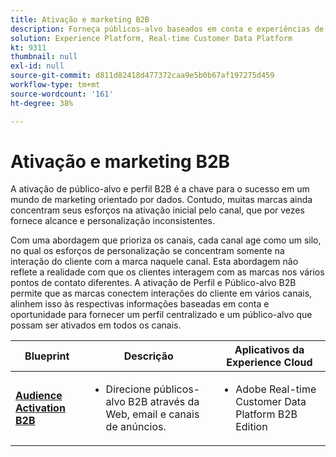 ```yaml
---
title: Ativação e marketing B2B
description: Forneça públicos-alvo baseados em conta e experiências de clientes centradas em perfis com o Real-time Customer Data Platform ​.
solution: Experience Platform, Real-time Customer Data Platform
kt: 9311
thumbnail: null
exl-id: null
source-git-commit: d811d82418d477372caa9e5b0b67af197275d459
workflow-type: tm+mt
source-wordcount: '161'
ht-degree: 38%

---
```



# Ativação e marketing B2B

A ativação de público-alvo e perfil B2B é a chave para o sucesso em um mundo de marketing orientado por dados. Contudo, muitas marcas ainda concentram seus esforços na ativação inicial pelo canal, que por vezes fornece alcance e personalização inconsistentes.

Com uma abordagem que prioriza os canais, cada canal age como um silo, no qual os esforços de personalização se concentram somente na interação do cliente com a marca naquele canal. Esta abordagem não reflete a realidade com que os clientes interagem com as marcas nos vários pontos de contato diferentes. A ativação de Perfil e Público-alvo B2B permite que as marcas conectem interações do cliente em vários canais, alinhem isso às respectivas informações baseadas em conta e oportunidade para fornecer um perfil centralizado e um público-alvo que possam ser ativados em todos os canais.

| Blueprint | Descrição | Aplicativos da Experience Cloud |
|---|---|---|
| **[Audience Activation B2B](b2bactivation.md)** | <ul><li>Direcione públicos-alvo B2B através da Web, email e canais de anúncios.</li></ul> | <ul><li>Adobe Real-time Customer Data Platform B2B Edition</li></ul> |